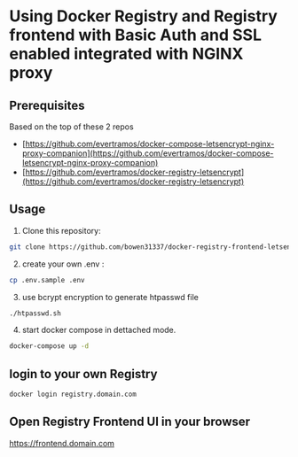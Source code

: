 # Using Docker Registry and Registry frontend with Basic Auth and SSL enabled integrated with NGINX proxy

## Prerequisites

Based on the top of these 2 repos
- [https://github.com/evertramos/docker-compose-letsencrypt-nginx-proxy-companion](https://github.com/evertramos/docker-compose-letsencrypt-nginx-proxy-companion) 
- [https://github.com/evertramos/docker-registry-letsencrypt](https://github.com/evertramos/docker-registry-letsencrypt)

## Usage

1. Clone this repository:

```bash
git clone https://github.com/bowen31337/docker-registry-frontend-letsencrypt.git
```

2. create your own .env :

```bash
cp .env.sample .env
```

3. use bcrypt encryption to generate htpasswd file

```bash
./htpasswd.sh
```

4. start docker compose in dettached mode.

```bash
docker-compose up -d
```

## login to your own Registry

```bash
docker login registry.domain.com
```

## Open Registry Frontend UI in your browser
https://frontend.domain.com



